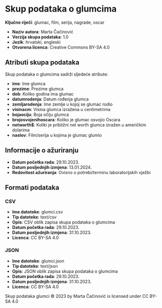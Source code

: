 # Skup podataka o glumcima

**Ključne riječi**: glumac, film, serija, nagrade, oscar

- **Naziv autora**: Marta Čačinović
- **Verzija skupa podataka**: 1.0
- **Jezik**: hrvatski, engleski
- **Otvorena licenca**: Creative Commons BY-SA 4.0

## Atributi skupa podataka
Skup podataka o glumcima sadrži sljedeće atribute:
- **ime**: Ime glumca
- **prezime**: Prezime glumca
- **dob**: Koliko godina ima glumac
- **datumrodenja**: Datum rođenja glumca
- **zemljarodenja**: Ime zemlje u kojoj se glumac rodio
- **visinacm**: Visina glumca izražena u centimetrima
- **bojaociju**: Boja očiju glumca
- **brojosvojenihoscara**: Koliko je glumac osvojio Oscara
- **networth$**: Koliki je približni net worth glumca izražen u američkim dolarima
- **naslov**: Film/serija u kojima je glumac glumio

## Informacije o ažuriranju
- **Datum početka rada**: 29.10.2023.
- **Datum posljednjih izmjena**: 13.01.2024.
- **Redovitost ažuriranja**: Ovisno o potrebi/terminu laboratorijskih vježbi

## Formati podataka

### CSV
- **Ime datoteke**: glumci.csv
- **Tip datoteke**: text/csv
- **Opis**: CSV oblik zapisa skupa podataka o glumcima
- **Datum početka rada**: 29.10.2023.
- **Datum posljednjih izmjena**: 31.10.2023.
- **Licenca**: CC BY-SA 4.0

### JSON
- **Ime datoteke**: glumci.json
- **Tip datoteke**: text/json
- **Opis**: JSON oblik zapisa skupa podataka o glumcima
- **Datum početka rada**: 29.10.2023.
- **Datum posljednjih izmjena**: 31.10.2023.
- **Licenca**: CC BY-SA 4.0


Skup podataka glumci © 2023 by Marta Čačinović is licensed under CC BY-SA 4.0 
